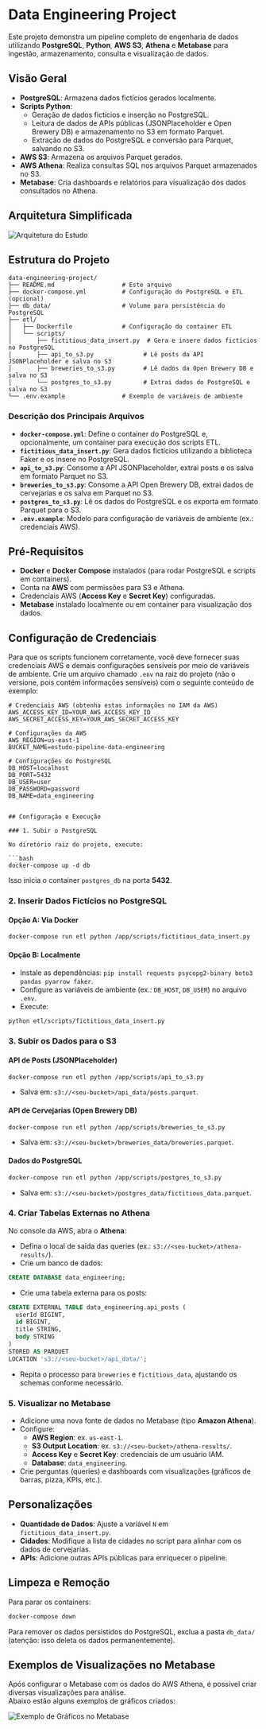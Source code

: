 # Data Engineering Project

Este projeto demonstra um pipeline completo de engenharia de dados utilizando **PostgreSQL**, **Python**, **AWS S3**, **Athena** e **Metabase** para ingestão, armazenamento, consulta e visualização de dados.

## Visão Geral

- **PostgreSQL**: Armazena dados fictícios gerados localmente.
- **Scripts Python**:
  - Geração de dados fictícios e inserção no PostgreSQL.
  - Leitura de dados de APIs públicas (JSONPlaceholder e Open Brewery DB) e armazenamento no S3 em formato Parquet.
  - Extração de dados do PostgreSQL e conversão para Parquet, salvando no S3.
- **AWS S3**: Armazena os arquivos Parquet gerados.
- **AWS Athena**: Realiza consultas SQL nos arquivos Parquet armazenados no S3.
- **Metabase**: Cria dashboards e relatórios para visualização dos dados consultados no Athena.

## Arquitetura Simplificada

![Arquitetura do Estudo](image/arquitetura_estudo.png)

## Estrutura do Projeto

```
data-engineering-project/
├── README.md                   # Este arquivo
├── docker-compose.yml          # Configuração do PostgreSQL e ETL (opcional)
├── db_data/                    # Volume para persistência do PostgreSQL
├── etl/
│   ├── Dockerfile              # Configuração do container ETL
│   └── scripts/
│       ├── fictitious_data_insert.py  # Gera e insere dados fictícios no PostgreSQL
│       ├── api_to_s3.py              # Lê posts da API JSONPlaceholder e salva no S3
│       ├── breweries_to_s3.py        # Lê dados da Open Brewery DB e salva no S3
│       └── postgres_to_s3.py         # Extrai dados do PostgreSQL e salva no S3
└── .env.example                # Exemplo de variáveis de ambiente
```

### Descrição dos Principais Arquivos

- **`docker-compose.yml`**: Define o container do PostgreSQL e, opcionalmente, um container para execução dos scripts ETL.
- **`fictitious_data_insert.py`**: Gera dados fictícios utilizando a biblioteca Faker e os insere no PostgreSQL.
- **`api_to_s3.py`**: Consome a API JSONPlaceholder, extrai posts e os salva em formato Parquet no S3.
- **`breweries_to_s3.py`**: Consome a API Open Brewery DB, extrai dados de cervejarias e os salva em Parquet no S3.
- **`postgres_to_s3.py`**: Lê os dados do PostgreSQL e os exporta em formato Parquet para o S3.
- **`.env.example`**: Modelo para configuração de variáveis de ambiente (ex.: credenciais AWS).

## Pré-Requisitos

- **Docker** e **Docker Compose** instalados (para rodar PostgreSQL e scripts em containers).
- Conta na **AWS** com permissões para S3 e Athena.
- Credenciais AWS (**Access Key** e **Secret Key**) configuradas.
- **Metabase** instalado localmente ou em container para visualização dos dados.

## Configuração de Credenciais

Para que os scripts funcionem corretamente, você deve fornecer suas credenciais AWS e demais configurações sensíveis por meio de variáveis de ambiente. Crie um arquivo chamado `.env` na raiz do projeto (não o versione, pois contém informações sensíveis) com o seguinte conteúdo de exemplo:

```env
# Credenciais AWS (obtenha estas informações no IAM da AWS)
AWS_ACCESS_KEY_ID=YOUR_AWS_ACCESS_KEY_ID
AWS_SECRET_ACCESS_KEY=YOUR_AWS_SECRET_ACCESS_KEY

# Configurações da AWS
AWS_REGION=us-east-1
BUCKET_NAME=estudo-pipeline-data-engineering

# Configurações do PostgreSQL
DB_HOST=localhost
DB_PORT=5432
DB_USER=user
DB_PASSWORD=password
DB_NAME=data_engineering


## Configuração e Execução

### 1. Subir o PostgreSQL

No diretório raiz do projeto, execute:

```bash
docker-compose up -d db
```

Isso inicia o container `postgres_db` na porta **5432**.

### 2. Inserir Dados Fictícios no PostgreSQL

#### Opção A: Via Docker
```bash
docker-compose run etl python /app/scripts/fictitious_data_insert.py
```

#### Opção B: Localmente
- Instale as dependências: `pip install requests psycopg2-binary boto3 pandas pyarrow faker`.
- Configure as variáveis de ambiente (ex.: `DB_HOST`, `DB_USER`) no arquivo `.env`.
- Execute:
```bash
python etl/scripts/fictitious_data_insert.py
```

### 3. Subir os Dados para o S3

#### API de Posts (JSONPlaceholder)
```bash
docker-compose run etl python /app/scripts/api_to_s3.py
```
- Salva em: `s3://<seu-bucket>/api_data/posts.parquet`.

#### API de Cervejarias (Open Brewery DB)
```bash
docker-compose run etl python /app/scripts/breweries_to_s3.py
```
- Salva em: `s3://<seu-bucket>/breweries_data/breweries.parquet`.

#### Dados do PostgreSQL
```bash
docker-compose run etl python /app/scripts/postgres_to_s3.py
```
- Salva em: `s3://<seu-bucket>/postgres_data/fictitious_data.parquet`.

### 4. Criar Tabelas Externas no Athena

No console da AWS, abra o **Athena**:

- Defina o local de saída das queries (ex.: `s3://<seu-bucket>/athena-results/`).
- Crie um banco de dados:
```sql
CREATE DATABASE data_engineering;
```
- Crie uma tabela externa para os posts:
```sql
CREATE EXTERNAL TABLE data_engineering.api_posts (
  userId BIGINT,
  id BIGINT,
  title STRING,
  body STRING
)
STORED AS PARQUET
LOCATION 's3://<seu-bucket>/api_data/';
```
- Repita o processo para `breweries` e `fictitious_data`, ajustando os schemas conforme necessário.

### 5. Visualizar no Metabase

- Adicione uma nova fonte de dados no Metabase (tipo **Amazon Athena**).
- Configure:
  - **AWS Region**: ex. `us-east-1`.
  - **S3 Output Location**: ex. `s3://<seu-bucket>/athena-results/`.
  - **Access Key** e **Secret Key**: credenciais de um usuário IAM.
  - **Database**: `data_engineering`.
- Crie perguntas (queries) e dashboards com visualizações (gráficos de barras, pizza, KPIs, etc.).

## Personalizações

- **Quantidade de Dados**: Ajuste a variável `N` em `fictitious_data_insert.py`.
- **Cidades**: Modifique a lista de cidades no script para alinhar com os dados de cervejarias.
- **APIs**: Adicione outras APIs públicas para enriquecer o pipeline.

## Limpeza e Remoção

Para parar os containers:
```bash
docker-compose down
```

Para remover os dados persistidos do PostgreSQL, exclua a pasta `db_data/` (atenção: isso deleta os dados permanentemente).

## Exemplos de Visualizações no Metabase

Após configurar o Metabase com os dados do AWS Athena, é possível criar diversas visualizações para análise.  
Abaixo estão alguns exemplos de gráficos criados:

![Exemplo de Gráficos no Metabase](image/exemplo_graficos.png)